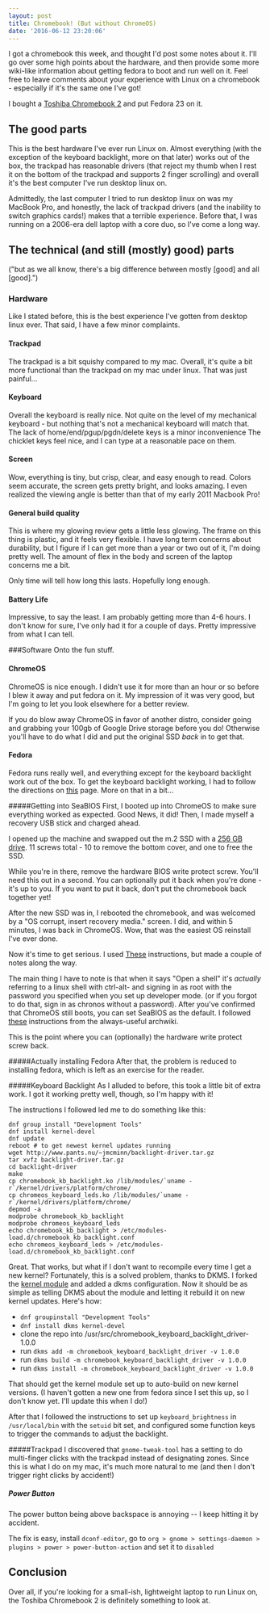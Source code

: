 ```yaml
---
layout: post
title: Chromebook! (But without ChromeOS)
date: '2016-06-12 23:20:06'
---
```


I got a chromebook this week, and thought I'd post some notes about it. I'll go over some high points about the hardware, and then provide some more wiki-like information about getting fedora to boot and run well on it. Feel free to leave comments about your experience with Linux on a chromebook - especially if it's the same one I've got!

I bought a [Toshiba Chromebook 2](http://amzn.to/1ZCsa1d) and put Fedora 23 on it. 

## The good parts
This is the best hardware I've ever run Linux on. Almost everything (with the exception of the keyboard backlight, more on that later) works out of the box, the trackpad has reasonable drivers (that reject my thumb when I rest it on the bottom of the trackpad and supports 2 finger scrolling) and overall it's the best computer I've run desktop linux on. 

Admittedly, the last computer I tried to run desktop linux on was my MacBook Pro, and honestly, the lack of trackpad drivers (and the inability to switch graphics cards!) makes that a terrible experience. Before that, I was running on a 2006-era dell laptop with a core duo, so I've come a long way. 

## The technical (and still (mostly) good) parts
("but as we all know, there's a big difference between mostly [good] and all [good].")

### Hardware
Like I stated before, this is the best experience I've gotten from desktop linux ever. That said, I have a few minor complaints. 

#### Trackpad
The trackpad is a bit squishy compared to my mac. Overall, it's quite a bit more functional than the trackpad on my mac under linux. That was just painful... 

#### Keyboard
Overall the keyboard is really nice. Not quite on the level of my mechanical keyboard - but nothing that's not a mechanical keyboard will match that. The lack of home/end/pgup/pgdn/delete keys is a minor inconvenience The chicklet keys feel nice, and I can type at a reasonable pace on them. 

#### Screen
Wow, everything is tiny, but crisp, clear, and easy enough to read. Colors seem accurate, the screen gets pretty bright, and looks amazing. I even realized the viewing angle is better than that of my early 2011 Macbook Pro!

#### General build quality
This is where my glowing review gets a little less glowing. The frame on this thing is plastic, and it feels very flexible. I have long term concerns about durability, but I figure if I can get more than a year or two out of it, I'm doing pretty well. The amount of flex in the body and screen of the laptop concerns me a bit. 

Only time will tell how long this lasts. Hopefully long enough.

#### Battery Life
Impressive, to say the least. I am probably getting more than 4-6 hours. I don't know for sure, I've only had it for a couple of days. Pretty impressive from what I can tell.


###Software
Onto the fun stuff.

#### ChromeOS
ChromeOS is nice enough. I didn't use it for more than an hour or so before I blew it away and put fedora on it. My impression of it was very good, but I'm going to let you look elsewhere for a better review. 

If you do blow away ChromeOS in favor of another distro, consider going and grabbing your 100gb of Google Drive storage before you do! Otherwise you'll have to do what I did and put the original SSD *back* in to get that.

#### Fedora
Fedora runs really well, and everything except for the keyboard backlight work out of the box. To get the keyboard backlight working, I had to follow the directions on [this](http://www.pants.nu/~jmcminn/toshiba-2015-chromebook-linux.html) page. More on that in a bit... 

#####Getting into SeaBIOS
First, I booted up into ChromeOS to make sure everything worked as expected. Good News, it did! Then, I made myself a recovery USB stick and charged ahead. 

I opened up the machine and swapped out the m.2 SSD with a [256 GB drive](http://amzn.to/25PPBb6). 11 screws total - 10 to remove the bottom cover, and one to free the SSD. 

While you're in there, remove the hardware BIOS write protect screw. You'll need this out in a second. You can optionally put it back when you're done - it's up to you. If you want to put it back, don't put the chromebook back together yet!

After the new SSD was in, I rebooted the chromebook, and was welcomed by a "OS corrupt, insert recovery media." screen. I did, and within 5 minutes, I was back in ChromeOS. Wow, that was the easiest OS reinstall I've ever done. 

Now it's time to get serious. I used [These](http://notes-danielbeckman.rhcloud.com/toshiba-chromebook-2-2015-edition-installing-fedora-23/) instructions, but made a couple of notes along the way. 

The main thing I have to note is that when it says "Open a shell" it's *actually* referring to a linux shell with ctrl-alt-<forward> and signing in as root with the password you specified when you set up developer mode. (or if you forgot to do that, sign in as chronos without a password). After you've confirmed that ChromeOS still boots, you can set SeaBIOS as the default. I followed [these](https://wiki.archlinux.org/index.php/Chrome_OS_devices#Boot_to_SeaBIOS_by_default) instructions from the always-useful archwiki. 

This is the point where you can (optionally) the hardware write protect screw back.
 
#####Actually installing Fedora
After that, the problem is reduced to installing fedora, which is left as an exercise for the reader.

#####Keyboard Backlight
As I alluded to before, this took a little bit of extra work. I got it working pretty well, though, so I'm happy with it!

The instructions I followed led me to do something like this: 

```
dnf group install "Development Tools"
dnf install kernel-devel
dnf update
reboot # to get newest kernel updates running
wget http://www.pants.nu/~jmcminn/backlight-driver.tar.gz
tar xvfz backlight-driver.tar.gz
cd backlight-driver
make
cp chromebook_kb_backlight.ko /lib/modules/`uname -r`/kernel/drivers/platform/chrome/
cp chromeos_keyboard_leds.ko /lib/modules/`uname -r`/kernel/drivers/platform/chrome/
depmod -a
modprobe chromebook_kb_backlight
modprobe chromeos_keyboard_leds
echo chromebook_kb_backlight > /etc/modules-load.d/chromebook_kb_backlight.conf
echo chromeos_keyboard_leds > /etc/modules-load.d/chromebook_kb_backlight.conf
```

Great. That works, but what if I don't want to recompile every time I get a new kernel? Fortunately, this is a solved problem, thanks to DKMS. I forked the [kernel module](https://github.com/joshgordon/chromebook_keyboard_backlight_driver/) and added a dkms configuration. Now it should be as simple as telling DKMS about the module and letting it rebuild it on new kernel updates. Here's how: 

+ `dnf groupinstall "Development Tools"`
+ `dnf install dkms kernel-devel`
+ clone the repo into /usr/src/chromebook_keyboard_backlight_driver-1.0.0
+ run `dkms add -m chromebook_keyboard_backlight_driver -v 1.0.0`
+ run `dkms build -m chromebook_keyboard_backlight_driver -v 1.0.0`
+ run `dkms install -m chromebook_keyboard_backlight_driver -v 1.0.0`

That should get the kernel module set up to auto-build on new kernel versions. (I haven't gotten a new one from fedora since I set this up, so I don't know yet. I'll update this when I do!)

After that I followed the instructions to set up `keyboard_brightness` in `/usr/local/bin` with the `setuid` bit set, and configured some function keys to trigger the commands to adjust the backlight. 

#####Trackpad
I discovered that `gnome-tweak-tool` has a setting to do multi-finger clicks with the trackpad instead of designating zones. Since this is what I do on my mac, it's much more natural to me (and then I don't trigger right clicks by accident!)


##### Power Button
The power button being above backspace is annoying -- I keep hitting it by accident. 

The fix is easy, install `dconf-editor`, go to `org > gnome > settings-daemon > plugins > power > power-button-action` and set it to `disabled`

## Conclusion

Over all, if you're looking for a small-ish, lightweight laptop to run Linux on, the Toshiba Chromebook 2 is definitely something to look at.
